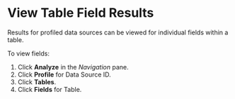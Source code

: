 # View Table Field Results

Results for profiled data sources can be viewed for individual fields
within a table.

To view fields:

1.  Click **Analyze** in the *Navigation* pane.
2.  Click **Profile** for Data Source ID.
3.  Click **Tables**.
4.  Click **Fields** for Table.
